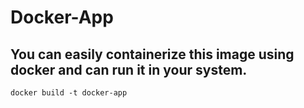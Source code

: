 # Docker-App

## You can easily containerize this image using docker and can run it in your system.

`docker build -t docker-app`
